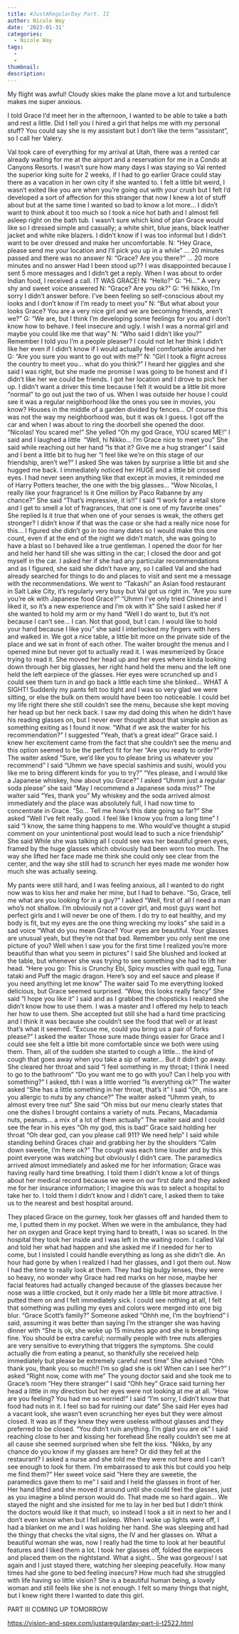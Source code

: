 ```yaml
---
title: #JustARegularDay Part. II
author: Nicole Way
date: '2023-01-31'
categories:
  - Nicole Way
tags:
  - 
  - 
thumbnail: 
description: 
---
```


My flight was awful! Cloudy skies make the plane move a lot and turbulence makes me super anxious. 

I told Grace I’d meet her in the afternoon, I wanted to be able to take a bath and rest a little.
Did I tell you I hired a girl that helps me with my personal stuff? You could say she is my assistant but I don’t like the term “assistant”, so I call her Valery.

Val took care of everything for my arrival at Utah, there was a rented car already waiting for me at the airport and a reservation for me in a Condo at Canyons Resorts. 
I wasn’t sure how many days I was staying so Val rented the superior king suite for 2 weeks, if I had to go earlier Grace could stay there as a vacation in her own city if she wanted to. 
I felt a little bit weird, I wasn’t exited like you are when you’re going out with your crush but I felt I’d developed a sort of affection for this stranger that now I knew a lot of stuff about but at the same time I wanted so bad to know a lot more… I didn’t want to think about it too much so I took a nice hot bath and I almost fell asleep right on the bath tub. I wasn’t sure which kind of plan Grace would like so I dressed simple and casually; a white shirt, blue jeans, black leather jacket and white nike blazers. I didn’t know if I was too informal but I didn’t want to be over dressed and make her uncomfortable. 
N: “Hey Grace, please send me your location and I’ll pick you up in a while”
… 20 minutes passed and there was no answer
N: “Grace? Are you there?” 
… 20 more minutes and no answer 
Had I been stood up?? I was disappointed because I sent 5 more messages and I didn’t get a reply. 
When I was about to order Indian food, I received a call. IT WAS GRACE!
N: “Hello?”
G: “Hi…” A very shy and sweet voice answered
N: “Grace? Are you ok?” 
G: “Hi Nikko, I’m sorry I didn’t answer before. I’ve been feeling so self-conscious about my looks and I don’t know if I’m ready to meet you” 
N: “But what about your looks Grace? You are a very nice girl and we are becoming friends, aren’t we?”
G: “We are, but I think I’m developing some feelings for you and I don’t know how to behave. I feel insecure and ugly. I wish I was a normal girl and maybe you could like me that way”
N: “Who said I didn’t like you?” Remember I told you I’m a people pleaser? I could not let her think I didn’t like her even if I didn’t know if I would actually feel comfortable around her
G: “Are you sure you want to go out with me?”
N: “Girl I took a flight across the country to meet you… what do you think?”
I heard her giggles and she said I was right, but she made me promise I was going to be honest and if I didn’t like her we could be friends. I got her location and I drove to pick her up. I didn’t want a driver this time because I felt it would be a little bit more “normal” to go out just the two of us. 
When I was outside her house I could see it was a regular neighborhood like the ones you see in movies, you know? Houses in the middle of a garden divided by fences… Of course this was not the way my neighborhood was, but it was ok I guess. 
I got off the car and when I was about to ring the doorbell she opened the door. 
“Nicolas! You scared me!” She yelled
“Oh my god Grace, YOU scared ME!” I said and I laughed a little
 “Well, hi Nikko… I’m Grace nice to meet you” She said while reaching out her hand
“Is that it? Give me a hug stranger” I said and I bent a little bit to hug her “I feel like we’re on this stage of our friendship, aren’t we?” I asked
She was taken by surprise a little bit and she hugged me back. I immediately noticed her HUGE and a little bit crossed eyes. I had never seen anything like that except in movies, it reminded me of Harry Potters teacher, the one with the big glasses…
“Wow Nicolas, I really like your fragrance! Is it One million by Paco Rabanne by any chance?” She said 
“That’s impressive, it is!!” I said 
“I work for a retail store and I get to smell a lot of fragrances, that one is one of my favorite ones” She replied 
Is it true that when one of your senses is weak, the others get stronger? I didn’t know if that was the case or she had a really nice nose for this… 
I figured she didn’t go in too many dates so I would make this one count, even if at the end of the night we didn’t match, she was going to have a blast so I behaved like a true gentleman. 
I opened the door for her and held her hand till she was sitting in the car; I closed the door and got myself in the car. 
I asked her if she had any particular recommendations and as I figured, she said she didn’t have any, so I called Val and she had already searched for things to do and places to visit and sent me a message with the recommendations. 
We went to “Takashi” an Asian food restaurant in Salt Lake City, it’s regularly very busy but Val got us right in.
“Are you sure you’re ok with Japanese food Grace?”
“Uhmm I’ve only tried Chinese and I liked it, so it’s a new experience and I’m ok with it” She said
I asked her if she wanted to hold my arm or my hand 
“Well I do want to, but it’s not because I can’t see… I can. Not that good, but I can. I would like to hold your hand because I like you” she said
I interlocked my fingers with hers and walked in. 
We got a nice table, a little bit more on the private side of the place and we sat in front of each other. The waiter brought the menus and I opened mine but never got to actually read it. I was mesmerized by Grace trying to read it. She moved her head up and her eyes where kinda looking down through her big glasses, her right hand held the menu and the left one held the left earpiece of the glasses. Her eyes were scrunched up and I could see them turn in and go back a little each time she blinked… WHAT A SIGHT! Suddenly my pants felt too tight and I was so very glad we were sitting, or else the bulk on them would have been too noticeable.
I could bet my life right there she still couldn’t see the menu, because she kept moving her head up but her neck back. I saw my dad doing this when he didn’t have his reading glasses on, but I never ever thought about that simple action as something exiting as I found it now.
“What if we ask the waiter for his recommendation?” I suggested
“Yeah, that’s a great idea!” Grace said. I knew her excitement came from the fact that she couldn’t see the menu and this option seemed to be the perfect fit for her
“Are you ready to order?” The waiter asked
“Sure, we’d like you to please bring us whatever you recommend” I said
“Uhmm we have special sashimis and sushi, would you like me to bring different kinds for you to try?” 
“Yes please, and I would like a Japanese whiskey, how about you Grace?” I asked
“Uhmm just a regular soda please” she said
“May I recommend a Japanese soda miss?” The waiter said
“Yes, thank you” 
My whiskey and the soda arrived almost immediately and the place was absolutely full, I had now time to concentrate in Grace.
“So… Tell me how’s this date going so far?” She asked
“Well I’ve felt really good. I feel like I know you from a long time” I said
“I know, the same thing happens to me. Who would’ve thought a stupid comment on your unintentional post would lead to such a nice friendship” She said
While she was talking all I could see was her beautiful green eyes, framed by the huge glasses which obviously had been worn too much. The way she lifted her face made me think she could only see clear from the center, and the way she still had to scrunch her eyes made me wonder how much she was actually seeing. 


My pants were still hard, and I was feeling anxious, all I wanted to do right now was to kiss her and make her mine, but I had to behave. 
“So, Grace, tell me what are you looking for in a guy?” I asked
“Well, first of all I need a man who’s not shallow. I’m obviously not a cover girl, and most guys want hot perfect girls and I will never be one of them. I do try to eat healthy, and my body is fit, but my eyes are the one thing wrecking my looks” she said in a sad voice
“What do you mean Grace? Your eyes are beautiful. Your glasses are unusual yeah, but they’re not that bad. Remember you only sent me one picture of you? Well when I saw you for the first time I realized you’re more beautiful than what you seem in pictures” I said
She blushed and looked at the table, but whenever she was trying to see something she had to lift her head. 
“Here you go: This is Crunchy Ebi, Spicy muscles with quail egg, Tuna tataki and Puff the magic dragon. Here’s soy and eel sauce and please if you need anything let me know” The waiter said
To me everything looked delicious, but Grace seemed surprised.
“Wow, this looks really fancy” She said
“I hope you like it” I said and as I grabbed the chopsticks I realized she didn’t know how to use them. I was a master and I offered my help to teach her how to use them. 
She accepted but still she had a hard time practicing and I think it was because she couldn’t see the food that well or at least that’s what it seemed. 
“Excuse me, could you bring us a pair of forks please?” I asked the waiter
Those sure made things easier for Grace and I could see she felt a little bit more comfortable since we both were using them. 
Then, all of the sudden she started to cough a little… the kind of cough that goes away when you take a sip of water… But it didn’t go away.
She cleared her throat and said “I feel something in my throat; I think I need to go to the bathroom” 
“Do you want me to go with you? Can I help you with something?” I asked, tbh I was a little worried
“Is everything ok?” The waiter asked
“She has a little something in her throat, that’s it” I said
“Oh, miss are you allergic to nuts by any chance?” The waiter asked
“Uhmm yeah, to almost every tree nut” She said
“Oh miss but our menu clearly states that one the dishes I brought contains a variety of nuts. Pecans, Macadamia nuts, peanuts… a mix of a lot of them actually” The waiter said and I could see the fear in his eyes
“Oh my god, this is bad” Grace said holding her throat
“Oh dear god, can you please call 911? We need help” I said while standing behind Graces chair and grabbing her by the shoulders “Calm down sweetie, I’m here ok?” 
The cough was each time louder and by this point everyone was watching but obviously I didn’t care. The paramedics arrived almost immediately and asked me for her information; Grace was having really hard time breathing. I told them I didn’t know a lot of things about her medical record because we were on our first date and they asked me for her insurance information; I imagine this was to select a hospital to take her to. I told them I didn’t know and I didn’t care, I asked them to take us to the nearest and best hospital around.


They placed Grace on the gurney, took her glasses off and handed them to me, I putted them in my pocket. When we were in the ambulance, they had her on oxygen and Grace kept trying hard to breath, I was so scared. 
In the hospital they took her inside and I was left in the waiting room. I called Val and told her what had happen and she asked me if I needed for her to come, but I insisted I could handle everything as long as she didn’t die. 
An hour had gone by when I realized I had her glasses, and I got them out. Now I had the time to really look at them. 
They had big bulgy lenses, they were so heavy, no wonder why Grace had red marks on her nose, maybe her facial features had actually changed because of the glasses because her nose was a little crocked, but it only made her a little bit more attractive. I putted them on and I felt immediately sick. I could see nothing at all, I felt that something was pulling my eyes and colors were merged into one big blur. 
“Grace Scott’s family?” Someone asked
“Ohhh me, I’m the boyfriend” I said, assuming it was better than saying I’m the stranger she was having dinner with 
“She is ok, she woke up 15 minutes ago and she is breathing fine. You should be extra careful; normally people with tree nuts allergies are very sensitive to everything that triggers the symptoms. She could actually die from eating a peanut, so thankfully she received help immediately but please be extremely careful next time” She advised 
“Ohh thank you, thank you so much!! I’m so glad she is ok! When can I see her?” I asked
“Right now, come with me” The young doctor said and she took me to Grace’s room
“Hey there stranger” I said
“Ohh hey” Grace said turning her head a little in my direction but her eyes were not looking at me at all. 
“How are you feeling? You had me so worried!” I said
“I’m sorry, I didn’t know that food had nuts in it. I feel so bad for ruining our date” She said
Her eyes had a vacant look, she wasn’t even scrunching her eyes but they were almost closed. It was as if they knew they were useless without glasses and they preferred to be closed.
“You didn’t ruin anything. I’m glad you are ok” I said reaching close to her and kissing her forehead
She really couldn’t see me at all cause she seemed surprised when she felt the kiss.
“Nikko, by any chance do you know if my glasses are here? Or did they fell at the restaurant? I asked a nurse and she told me they were not here and I can’t see enough to look for them. I’m embarrassed to ask this but could you help me find them?” Her sweet voice said
“Here they are sweetie, the paramedics gave them to me” I said and I held the glasses in front of her. Her hand lifted and she moved it around until she could feel the glasses, just as you imagine a blind person would do. That made me so hard again… 
We stayed the night and she insisted for me to lay in her bed but I didn’t think the doctors would like it that much, so instead I took a sit in next to her and I don’t even know when but I fell asleep. 
When I woke up lights were off, I had a blanket on me and I was holding her hand. She was sleeping and had the thingy that checks the vital signs, the IV and her glasses on. 
What a beautiful woman she was, now I really had the time to look at her beautiful features and I liked them a lot. I took her glasses off, folded the earpieces and placed them on the nightstand. What a sight… She was gorgeous! 
I sat again and I just stayed there, watching her sleeping peacefully. How many times had she gone to bed feeling insecure? How much had she struggled with life having so little vision?
She is a beautiful human being, a lovely woman and still feels like she is not enough. I felt so many things that night, but I knew right there I wanted to date this girl.

PART III COMING UP TOMORROW

https://vision-and-spex.com/justaregularday-part-ii-t2522.html
